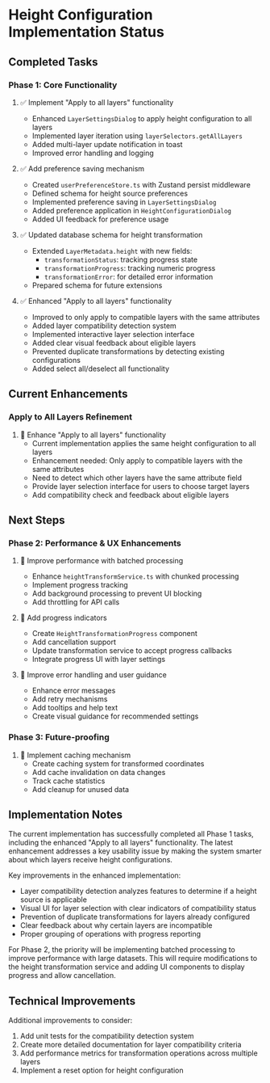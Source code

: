 # Height Configuration Implementation Status

## Completed Tasks

### Phase 1: Core Functionality

1. ✅ Implement "Apply to all layers" functionality
   - Enhanced `LayerSettingsDialog` to apply height configuration to all layers
   - Implemented layer iteration using `layerSelectors.getAllLayers`
   - Added multi-layer update notification in toast
   - Improved error handling and logging

2. ✅ Add preference saving mechanism
   - Created `userPreferenceStore.ts` with Zustand persist middleware
   - Defined schema for height source preferences
   - Implemented preference saving in `LayerSettingsDialog`
   - Added preference application in `HeightConfigurationDialog`
   - Added UI feedback for preference usage

3. ✅ Updated database schema for height transformation
   - Extended `LayerMetadata.height` with new fields:
     - `transformationStatus`: tracking progress state
     - `transformationProgress`: tracking numeric progress
     - `transformationError`: for detailed error information
   - Prepared schema for future extensions

4. ✅ Enhanced "Apply to all layers" functionality
   - Improved to only apply to compatible layers with the same attributes
   - Added layer compatibility detection system
   - Implemented interactive layer selection interface
   - Added clear visual feedback about eligible layers
   - Prevented duplicate transformations by detecting existing configurations
   - Added select all/deselect all functionality

## Current Enhancements

### Apply to All Layers Refinement

1. 🔄 Enhance "Apply to all layers" functionality
   - Current implementation applies the same height configuration to all layers
   - Enhancement needed: Only apply to compatible layers with the same attributes
   - Need to detect which other layers have the same attribute field
   - Provide layer selection interface for users to choose target layers
   - Add compatibility check and feedback about eligible layers

## Next Steps

### Phase 2: Performance & UX Enhancements

1. 🔲 Improve performance with batched processing
   - Enhance `heightTransformService.ts` with chunked processing
   - Implement progress tracking
   - Add background processing to prevent UI blocking
   - Add throttling for API calls

2. 🔲 Add progress indicators
   - Create `HeightTransformationProgress` component
   - Add cancellation support
   - Update transformation service to accept progress callbacks
   - Integrate progress UI with layer settings

3. 🔲 Improve error handling and user guidance
   - Enhance error messages
   - Add retry mechanisms
   - Add tooltips and help text
   - Create visual guidance for recommended settings

### Phase 3: Future-proofing

1. 🔲 Implement caching mechanism
   - Create caching system for transformed coordinates
   - Add cache invalidation on data changes
   - Track cache statistics
   - Add cleanup for unused data

## Implementation Notes

The current implementation has successfully completed all Phase 1 tasks, including the enhanced "Apply to all layers" functionality. The latest enhancement addresses a key usability issue by making the system smarter about which layers receive height configurations.

Key improvements in the enhanced implementation:
- Layer compatibility detection analyzes features to determine if a height source is applicable
- Visual UI for layer selection with clear indicators of compatibility status
- Prevention of duplicate transformations for layers already configured
- Clear feedback about why certain layers are incompatible
- Proper grouping of operations with progress reporting

For Phase 2, the priority will be implementing batched processing to improve performance with large datasets. This will require modifications to the height transformation service and adding UI components to display progress and allow cancellation.

## Technical Improvements

Additional improvements to consider:

1. Add unit tests for the compatibility detection system
2. Create more detailed documentation for layer compatibility criteria
3. Add performance metrics for transformation operations across multiple layers
4. Implement a reset option for height configuration 